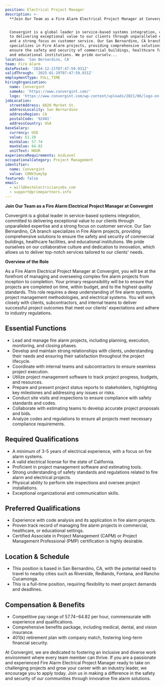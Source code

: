```yaml
---
position: Electrical Project Manager
description: >-
  **Join Our Team as a Fire Alarm Electrical Project Manager at Convergint**


  Convergint is a global leader in service-based systems integration, committed
  to delivering exceptional value to our clients through unparalleled expertise
  and a strong focus on customer service. Our San Bernardino, CA branch
  specializes in Fire Alarm projects, providing comprehensive solutions to
  ensure the safety and security of commercial buildings, healthcare facilities,
  and educational institutions. We pride ourselv...
location: 'San Bernardino, CA'
team: Fire Alarm
datePosted: '2024-12-21T07:47:59.931Z'
validThrough: '2025-01-29T07:47:59.931Z'
employmentType: FULL_TIME
hiringOrganization:
  name: Convergint
  sameAs: 'https://www.convergint.com/'
  logo: 'https://www.convergint.com/wp-content/uploads/2021/06/logo-on-dark-blue.png'
jobLocation:
  streetAddress: 8820 Market St.
  addressLocality: San Bernardino
  addressRegion: CA
  postalCode: '92401'
  addressCountry: USA
baseSalary:
  currency: USD
  value: 61.28
  minValue: 57.74
  maxValue: 64.82
  unitText: HOUR
experienceRequirements: midLevel
occupationalCategory: Project Management
identifier:
  name: Convergint
  value: CONV3umy5p
featured: false
email:
  - will@bestelectricianjobs.com
  - support@primepartners.info
---
```




**Join Our Team as a Fire Alarm Electrical Project Manager at Convergint**

Convergint is a global leader in service-based systems integration, committed to delivering exceptional value to our clients through unparalleled expertise and a strong focus on customer service. Our San Bernardino, CA branch specializes in Fire Alarm projects, providing comprehensive solutions to ensure the safety and security of commercial buildings, healthcare facilities, and educational institutions. We pride ourselves on our collaborative culture and dedication to innovation, which allows us to deliver top-notch services tailored to our clients' needs.

**Overview of the Role**

As a Fire Alarm Electrical Project Manager at Convergint, you will be at the forefront of managing and overseeing complex fire alarm projects from inception to completion. Your primary responsibility will be to ensure that projects are completed on time, within budget, and to the highest quality standards. This role requires a deep understanding of fire alarm systems, project management methodologies, and electrical systems. You will work closely with clients, subcontractors, and internal teams to deliver successful project outcomes that meet our clients' expectations and adhere to industry regulations.

## Essential Functions

- Lead and manage fire alarm projects, including planning, execution, monitoring, and closing phases.
- Develop and maintain strong relationships with clients, understanding their needs and ensuring their satisfaction throughout the project lifecycle.
- Coordinate with internal teams and subcontractors to ensure seamless project execution.
- Utilize project management software to track project progress, budgets, and resources.
- Prepare and present project status reports to stakeholders, highlighting key milestones and addressing any issues or risks.
- Conduct site visits and inspections to ensure compliance with safety standards and codes.
- Collaborate with estimating teams to develop accurate project proposals and bids.
- Analyze codes and regulations to ensure all projects meet necessary compliance requirements.

## Required Qualifications

- A minimum of 3-5 years of electrical experience, with a focus on fire alarm systems.
- A valid electrical license for the state of California.
- Proficient in project management software and estimating tools.
- Strong understanding of safety standards and regulations related to fire alarm and electrical projects.
- Physical ability to perform site inspections and oversee project installations.
- Exceptional organizational and communication skills.

## Preferred Qualifications

- Experience with code analysis and its application in fire alarm projects.
- Proven track record of managing fire alarm projects in commercial, healthcare, or educational settings.
- Certified Associate in Project Management (CAPM) or Project Management Professional (PMP) certification is highly desirable.

## Location & Schedule

- This position is based in San Bernardino, CA, with the potential need to travel to nearby cities such as Riverside, Redlands, Fontana, and Rancho Cucamonga.
- This is a full-time position, requiring flexibility to meet project demands and deadlines.

## Compensation & Benefits

- Competitive pay range of $57.74-$64.82 per hour, commensurate with experience and qualifications.
- Comprehensive benefits package, including medical, dental, and vision insurance.
- 401(k) retirement plan with company match, fostering long-term financial security.

At Convergint, we are dedicated to fostering an inclusive and diverse work environment where every team member can thrive. If you are a passionate and experienced Fire Alarm Electrical Project Manager ready to take on challenging projects and grow your career with an industry leader, we encourage you to apply today. Join us in making a difference in the safety and security of our communities through innovative fire alarm solutions.